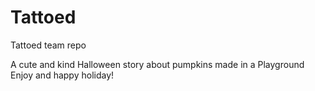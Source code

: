 # Tattoed
Tattoed team repo

A cute and kind Halloween story about pumpkins made in a Playground
Enjoy and happy holiday!
